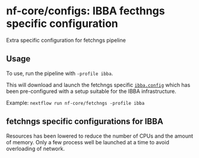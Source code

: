 # nf-core/configs: IBBA fecthngs specific configuration

Extra specific configuration for fetchngs pipeline

## Usage

To use, run the pipeline with `-profile ibba`.

This will download and launch the fetchngs specific [`ibba.config`](../../../conf/pipeline/fetchngs/ibba.config) which has been pre-configured with a setup suitable for the IBBA infrastructure.

Example: `nextflow run nf-core/fetchngs -profile ibba`

## fetchngs specific configurations for IBBA

Resources has been lowered to reduce the number of CPUs and the amount of memory.
Only a few process well be launched at a time to avoid overloading of network.
